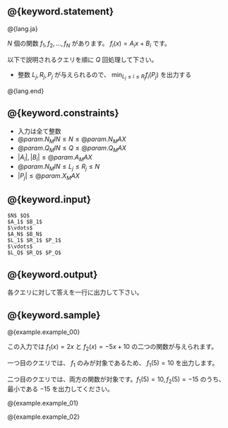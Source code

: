 ## @{keyword.statement}

@{lang.ja}

$N$ 個の関数 $f_1, f_2, \ldots , f_N$ があります。 $f_i(x) = A_ix + B_i$ です。

以下で説明されるクエリを順に $Q$ 回処理して下さい。

- 整数 $L_j, R_j, P_j$ が与えられるので、 $\displaystyle \min_{L_j \le i \le R_j}f_i(P_j)$ を出力する

@{lang.end}

## @{keyword.constraints}

- 入力は全て整数
- $@{param.N_MIN} \leq N \leq @{param.N_MAX}$
- $@{param.Q_MIN} \leq Q \leq @{param.Q_MAX}$
- $|A_i|, |B_i| \leq @{param.A_MAX}$
- $@{param.N_MIN} \leq L_j \leq R_j \leq N$
- $|P_j| \leq @{param.X_MAX}$

## @{keyword.input}

```
$N$ $Q$
$A_1$ $B_1$
$\vdots$
$A_N$ $B_N$
$L_1$ $R_1$ $P_1$
$\vdots$
$L_Q$ $R_Q$ $P_Q$
```

## @{keyword.output}

各クエリに対して答えを一行に出力して下さい。

## @{keyword.sample}

@{example.example_00}

この入力では $f_1(x) = 2x$ と $f_2(x) = -5x + 10$ の二つの関数が与えられます。

一つ目のクエリでは、 $f_1$ のみが対象であるため、 $f_1(5) = 10$ を出力します。

二つ目のクエリでは、両方の関数が対象です。$f_1(5) = 10, f_2(5) = -15$ のうち、最小である $-15$ を出力してください。

@{example.example_01}

@{example.example_02}
